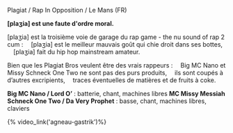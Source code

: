 Plagiat / Rap In Opposition / Le Mans (FR)

**[plaʒia] est une faute d'ordre moral.**

[plaʒia] est la troisième voie de garage du rap game - the nu sound of rap 2 cum :
 [plaʒia] est le meilleur mauvais goût qui chie droit dans ses bottes,
 [plaʒia] fait du hip hop mainstream amateur.

Bien que les Plagiat Bros veulent être des vrais rappeurs :
 Big MC Nano et Missy Schneck One Two ne sont pas des purs produits,
 ils sont coupés à d’autres excripients,
 traces éventuelles de matières et de fruits à coke.

**Big MC Nano / Lord O’** : batterie, chant, machines libres
**MC Missy Messiah Schneck One Two / Da Very Prophet** : basse, chant, machines libres, claviers

{% video_link('agneau-gastrik')%}
